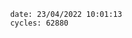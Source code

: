 

                date: 23/04/2022 10:01:13
                cycles: 62880

                         